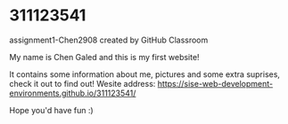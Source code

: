 # 311123541
assignment1-Chen2908 created by GitHub Classroom

My name is Chen Galed and this is my first website!

It contains some information about me, pictures and some extra suprises, check it out to find out!
Wesite address: https://sise-web-development-environments.github.io/311123541/

Hope you'd have fun :)
